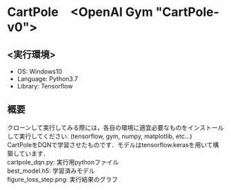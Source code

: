 # CartPole　<OpenAI Gym "CartPole-v0">
## <実行環境>
- OS: Windows10
- Language: Python3.7
- Library: Tensorflow

## 概要
クローンして実行してみる際には，各自の環境に適宜必要なものをインストールして実行してください. (tensorflow, gym, numpy, matplotlib, etc...)<br>
CartPoleをDQNで学習させたものです．モデルはtensorflow.kerasを用いて構築しています．<br>
cartpole_dqn.py: 実行用pythonファイル<br>
best_model.h5: 学習済みモデル<br>
figure_loss_step.png: 実行結果のグラフ<loss and steps>
